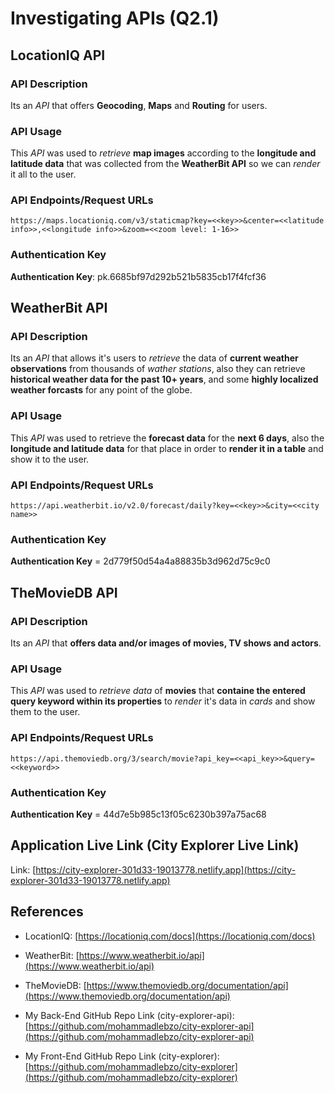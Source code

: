 # Investigating APIs (Q2.1)

## LocationIQ API

### API Description

Its an *API* that offers **Geocoding**, **Maps** and **Routing** for users.

### API Usage

This *API* was used to *retrieve* **map images** according to the **longitude and latitude data** that was collected from the **WeatherBit API** so we can *render* it all to the user.

### API Endpoints/Request URLs

`https://maps.locationiq.com/v3/staticmap?key=<<key>>&center=<<latitude info>>,<<longitude info>>&zoom=<<zoom level: 1-16>>`

### Authentication Key

**Authentication Key**: pk.6685bf97d292b521b5835cb17f4fcf36

## WeatherBit API

### API Description

Its an *API* that allows it's users to *retrieve* the data of **current weather observations** from thousands of *wather stations*, also they can retrieve **historical weather data for the past 10+ years**, and some **highly localized weather forcasts** for any point of the globe.

### API Usage

This *API* was used to retrieve the **forecast data** for the **next 6 days**, also the **longitude and latitude data** for that place in order to **render it in a table** and show it to the user.

### API Endpoints/Request URLs

`https://api.weatherbit.io/v2.0/forecast/daily?key=<<key>>&city=<<city name>>`

### Authentication Key

**Authentication Key** = 2d779f50d54a4a88835b3d962d75c9c0

## TheMovieDB API

### API Description

Its an *API* that **offers data and/or images of movies, TV shows and actors**.

### API Usage

This *API* was used to *retrieve data* of **movies** that **containe the entered query keyword within its properties** to *render* it's data in *cards* and show them to the user.

### API Endpoints/Request URLs

`https://api.themoviedb.org/3/search/movie?api_key=<<api_key>>&query=<<keyword>>`

### Authentication Key

**Authentication Key** = 44d7e5b985c13f05c6230b397a75ac68

## Application Live Link (City Explorer Live Link)

Link: [https://city-explorer-301d33-19013778.netlify.app](https://city-explorer-301d33-19013778.netlify.app)

## References

- LocationIQ: [https://locationiq.com/docs](https://locationiq.com/docs)
- WeatherBit: [https://www.weatherbit.io/api](https://www.weatherbit.io/api)
- TheMovieDB: [https://www.themoviedb.org/documentation/api](https://www.themoviedb.org/documentation/api)

- My Back-End GitHub Repo Link (city-explorer-api): [https://github.com/mohammadlebzo/city-explorer-api](https://github.com/mohammadlebzo/city-explorer-api)
- My Front-End GitHub Repo Link (city-explorer): [https://github.com/mohammadlebzo/city-explorer](https://github.com/mohammadlebzo/city-explorer)

